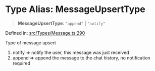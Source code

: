 # Type Alias: MessageUpsertType

> **MessageUpsertType**: `"append"` \| `"notify"`

Defined in: [src/Types/Message.ts:290](https://github.com/Fokusdotid/Baileys/blob/d7495b24bcd136e35724329fba661cfcc0bc8eed/src/Types/Message.ts#L290)

Type of message upsert
1. notify => notify the user, this message was just received
2. append => append the message to the chat history, no notification required
